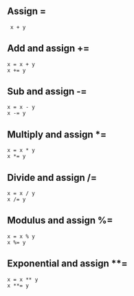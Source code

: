 ## Assign =

```
 x + y
```

## Add and assign +=

```
x = x + y
x += y
```

## Sub and assign -=

```
x = x - y
x -= y
```

## Multiply and assign \*=

```
x = x * y
x *= y
```

## Divide and assign /=

```
x = x / y
x /= y
```

## Modulus and assign %=

```
x = x % y
x %= y
```

## Exponential and assign \*\*=

```
x = x ** y
x **= y
```
